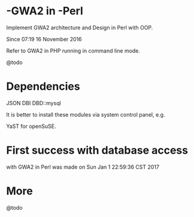 
# -GWA2 in -Perl

Implement GWA2 architecture and Design in Perl with OOP. 

Since 07:19 16 November 2016

Refer to GWA2 in PHP running in command line mode. 

@todo

# Dependencies

JSON
DBI
DBD::mysql

It is better to install these modules via system control panel, e.g.

YaST for openSuSE.


# First success with database access
with GWA2 in Perl was made on 
Sun Jan  1 22:59:36 CST 2017

# More

@todo
